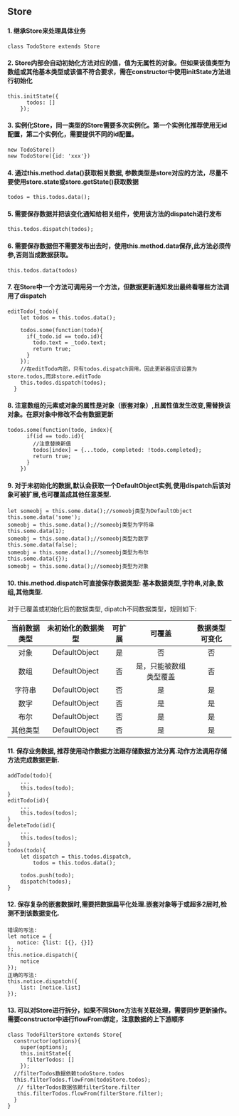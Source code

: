 ## Store
 
#### 1. 继承Store来处理具体业务 

```
class TodoStore extends Store
```

#### 2. Store内部会自动初始化方法对应的值，值为无属性的对象。但如果该值类型为数组或其他基本类型或该值不符合要求，需在constructor中使用initState方法进行初始化

```
this.initState({
      todos: []
    });
``` 

#### 3. 实例化Store，同一类型的Store需要多次实例化。第一个实例化推荐使用无id配置，第二个实例化，需要提供不同的id配置。


```
new TodoStore()
new TodoStore({id: 'xxx'})
```

#### 4. 通过this.method.data()获取相关数据, 参数类型是store对应的方法，尽量不要使用store.state或store.getState()获取数据

```
todos = this.todos.data();
```

#### 5. 需要保存数据并把该变化通知给相关组件，使用该方法的dispatch进行发布

```
this.todos.dispatch(todos);
```

#### 6. 需要保存数据但不需要发布出去时，使用this.method.data保存,此方法必须传参,否则当成数据获取。

```
this.todos.data(todos)
```

#### 7. 在Store中一个方法可调用另一个方法，但数据更新通知发出最终看哪些方法调用了dispatch

```
editTodo(_todo){
    let todos = this.todos.data();

    todos.some(function(todo){
      if(_todo.id == todo.id){
        todo.text = _todo.text;
        return true;
      }
    });
    //在editTodo内部，只有todos.dispatch调用，因此更新器应该设置为store.todos,而非store.editTodo
    this.todos.dispatch(todos);
  }
```

#### 8. 注意数组的元素或对象的属性是对象（嵌套对象）,且属性值发生改变,需替换该对象。在原对象中修改不会有数据更新

```
todos.some(function(todo, index){
      if(id == todo.id){
        //注意替换新值
        todos[index] = {...todo, completed: !todo.completed};
        return true;
      }
    })
```

#### 9. 对于未初始化的数据,默认会获取一个DefaultObject实例,使用dispatch后该对象可被扩展,也可覆盖成其他任意类型.

```
let someobj = this.some.data();//someobj类型为DefaultObject
this.some.data('some'); 
someobj = this.some.data();//someobj类型为字符串
this.some.data(1); 
someobj = this.some.data();//someobj类型为数字
this.some.data(false); 
someobj = this.some.data();//someobj类型为布尔
this.some.data({}); 
someobj = this.some.data();//someobj类型为对象
```

#### 10. this.method.dispatch可直接保存数据类型: 基本数据类型,字符串,对象,数组,其他类型.
对于已覆盖或初始化后的数据类型, dipatch不同数据类型，规则如下:

| 当前数据类型 | 未初始化的数据类型 | 可扩展 | 可覆盖 | 数据类型可变化 |
| :-: | :-: | :-: | :-: | :-: |
| 对象 | DefaultObject | 是 | 否 | 否 |
| 数组 | DefaultObject | 否 | 是，只能被数组类型覆盖 | 否 |
| 字符串 | DefaultObject | 否 | 是 | 是 |
| 数字 | DefaultObject | 否 | 是 | 是 |
| 布尔 | DefaultObject | 否 | 是 | 是 |
| 其他类型 | DefaultObject | 否 | 是 | 是 |

#### 11. 保存业务数据, 推荐使用动作数据方法跟存储数据方法分离.动作方法调用存储方法完成数据更新.

```
addTodo(todo){
    ...
    this.todos(todo);
}
editTodo(id){
    ...
    this.todos(todos);
}
deleteTodo(id){
    ...
    this.todos(todos);
}
todos(todo){
    let dispatch = this.todos.dispatch,
        todos = this.todos.data();

    todos.push(todo);
    dispatch(todos);
}
```

#### 12. 保存复杂的嵌套数据时,需要把数据扁平化处理.嵌套对象等于或超多2层时,检测不到该数据变化.

```
错误的写法:
let notice = {
   notice: {list: [{}, {}]}
};
this.notice.dispatch({
    notice
});
正确的写法:
this.notice.dispatch({
    list: [notice.list]
});
```


#### 13. 可以对Store进行拆分，如果不同Store方法有关联处理，需要同步更新操作。需要constructor中进行flowFrom绑定，注意数据的上下游顺序

```
class TodoFilterStore extends Store{
  constructor(options){
    super(options);
    this.initState({
      filterTodos: []
    });
  //filterTodos数据依赖todoStore.todos
  this.filterTodos.flowFrom(todoStore.todos);
   // filterTodos数据依赖filterStore.filter
   this.filterTodos.flowFrom(filterStore.filter);
  }
}
```
